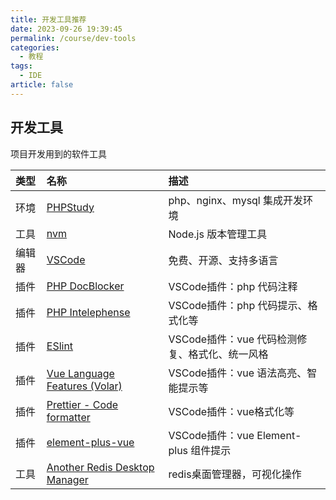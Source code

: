 ```yaml
---
title: 开发工具推荐
date: 2023-09-26 19:39:45
permalink: /course/dev-tools
categories: 
  - 教程
tags: 
  - IDE
article: false
---
```


## 开发工具
项目开发用到的软件工具

| 类型 | 名称 | 描述 |
| :- | :- | :- |
| 环境 | [PHPStudy](https://www.xp.cn/) | php、nginx、mysql 集成开发环境 |
| 工具 | [nvm](https://github.com/nvm-sh/nvm) | Node.js 版本管理工具 |
| 编辑器 | [VSCode](https://code.visualstudio.com/) | 免费、开源、支持多语言 |
| 插件 | [PHP DocBlocker](https://marketplace.visualstudio.com/items?itemName=neilbrayfield.php-docblocker) | VSCode插件：php 代码注释 |
| 插件 | [PHP Intelephense](https://marketplace.visualstudio.com/items?itemName=bmewburn.vscode-intelephense-client) | VSCode插件：php 代码提示、格式化等 |
| 插件 | [ESlint](https://marketplace.visualstudio.com/items?itemName=dbaeumer.vscode-eslint) | VSCode插件：vue 代码检测修复、格式化、统一风格|
| 插件 | [Vue Language Features (Volar)](https://marketplace.visualstudio.com/items?itemName=Vue.volar) | VSCode插件：vue 语法高亮、智能提示等 |
| 插件 | [Prettier - Code formatter](https://marketplace.visualstudio.com/items?itemName=esbenp.prettier-vscode) | VSCode插件：vue格式化等 |
| 插件 | [element-plus-vue](https://marketplace.visualstudio.com/items?itemName=xuanzai.element-plus-vue) | VSCode插件：vue Element-plus 组件提示 |
| 工具 | [Another Redis Desktop Manager](https://github.com/qishibo/AnotherRedisDesktopManager) | redis桌面管理器，可视化操作 |
